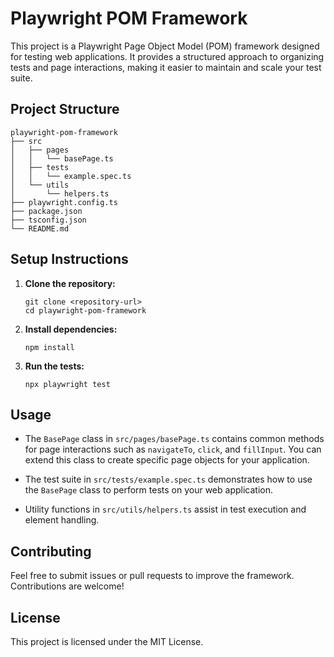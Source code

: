 # Playwright POM Framework

This project is a Playwright Page Object Model (POM) framework designed for testing web applications. It provides a structured approach to organizing tests and page interactions, making it easier to maintain and scale your test suite.

## Project Structure

```
playwright-pom-framework
├── src
│   ├── pages
│   │   └── basePage.ts
│   ├── tests
│   │   └── example.spec.ts
│   └── utils
│       └── helpers.ts
├── playwright.config.ts
├── package.json
├── tsconfig.json
└── README.md
```

## Setup Instructions

1. **Clone the repository:**
   ```
   git clone <repository-url>
   cd playwright-pom-framework
   ```

2. **Install dependencies:**
   ```
   npm install
   ```

3. **Run the tests:**
   ```
   npx playwright test
   ```

## Usage

- The `BasePage` class in `src/pages/basePage.ts` contains common methods for page interactions such as `navigateTo`, `click`, and `fillInput`. You can extend this class to create specific page objects for your application.

- The test suite in `src/tests/example.spec.ts` demonstrates how to use the `BasePage` class to perform tests on your web application.

- Utility functions in `src/utils/helpers.ts` assist in test execution and element handling.

## Contributing

Feel free to submit issues or pull requests to improve the framework. Contributions are welcome!

## License

This project is licensed under the MIT License.